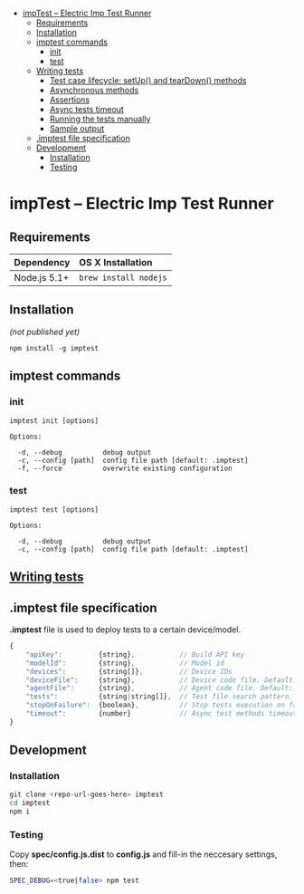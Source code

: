 <!-- START doctoc generated TOC please keep comment here to allow auto update -->
<!-- DON'T EDIT THIS SECTION, INSTEAD RE-RUN doctoc TO UPDATE -->


- [impTest – Electric Imp Test Runner](#imptest-%E2%80%93-electric-imp-test-runner)
  - [Requirements](#requirements)
  - [Installation](#installation)
  - [imptest commands](#imptest-commands)
    - [init](#init)
    - [test](#test)
  - [Writing tests](#writing-tests)
    - [Test case lifecycle: setUp() and tearDown() methods](#test-case-lifecycle-setup-and-teardown-methods)
    - [Asynchronous methods](#asynchronous-methods)
    - [Assertions](#assertions)
    - [Async tests timeout](#async-tests-timeout)
    - [Running the tests manually](#running-the-tests-manually)
    - [Sample output](#sample-output)
  - [.imptest file specification](#imptest-file-specification)
  - [Development](#development)
    - [Installation](#installation-1)
    - [Testing](#testing)

<!-- END doctoc generated TOC please keep comment here to allow auto update -->

# impTest – Electric Imp Test Runner

## Requirements

|Dependency|OS X Installation|
|:--|:--|
|Node.js 5.1+|`brew install nodejs`|

## Installation

_(not published yet)_

`npm install -g imptest`

## imptest commands

### init

```
imptest init [options]

Options:

  -d, --debug          debug output
  -c, --config [path]  config file path [default: .imptest]
  -f, --force          overwrite existing configuration
```

### test

```
imptest test [options]

Options:

  -d, --debug          debug output
  -c, --config [path]  config file path [default: .imptest]
```

## [Writing tests](docs/writing-tests.md)

## .imptest file specification

__.imptest__ file is used to deploy tests to a certain device/model.

```js
{
    "apiKey":         {string},           // Build API key
    "modelId":        {string},           // Model id
    "devices":        {string[]},         // Device IDs
    "deviceFile":     {string},           // Device code file. Default: "device.nut"
    "agentFile":      {string},           // Agent code file. Default: "agent.nut"
    "tests":          {string|string[]},  // Test file search pattern. Default: ["*.test.nut", "tests/**/*.test.nut"]
    "stopOnFailure":  {boolean},          // Stop tests execution on failure? Default: false
    "timeout":        {number}            // Async test methods timeout, seconds. Default: 10
}
```

## Development

### Installation

```bash
git clone <repo-url-goes-here> imptest
cd imptest
npm i
```

### Testing

Copy __spec/config.js.dist__ to __config.js__ and fill-in the neccesary settings, then:

```bash
SPEC_DEBUG=<true|false> npm test
```
